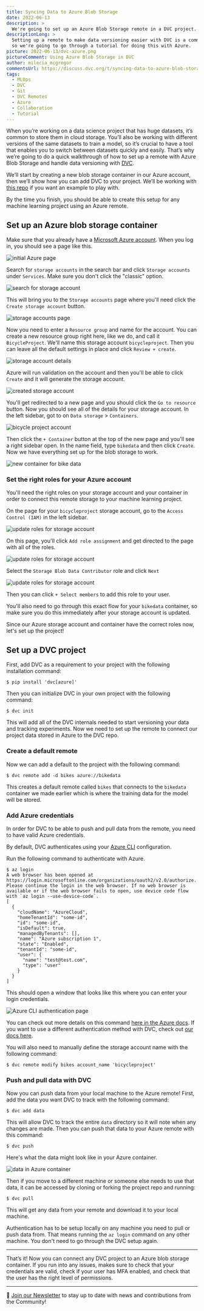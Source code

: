 ```yaml
---
title: Syncing Data to Azure Blob Storage
date: 2022-06-13
description: >
  We're going to set up an Azure Blob Storage remote in a DVC project.
descriptionLong: >
  Setting up a remote to make data versioning easier with DVC is a common need
  so we're going to go through a tutorial for doing this with Azure.
picture: 2022-06-13/dvc-azure.png
pictureComment: Using Azure Blob Storage in DVC
author: milecia_mcgregor
commentsUrl: https://discuss.dvc.org/t/syncing-data-to-azure-blob-storage/1212
tags:
  - MLOps
  - DVC
  - Git
  - DVC Remotes
  - Azure
  - Collaboration
  - Tutorial
---
```


When you’re working on a data science project that has huge datasets, it’s
common to store them in cloud storage. You’ll also be working with different
versions of the same datasets to train a model, so it’s crucial to have a tool
that enables you to switch between datasets quickly and easily. That’s why we’re
going to do a quick walkthrough of how to set up a remote with Azure Blob
Storage and handle data versioning with [DVC](https://dvc.org/doc).

We’ll start by creating a new blob storage container in our Azure account, then
we’ll show how you can add DVC to your project. We’ll be working with
[this repo](https://github.com/iterative/stale-model-example) if you want an
example to play with.

<admon type="info">

By the time you finish, you should be able to create this setup for any machine
learning project using an Azure remote.

</admon>

## Set up an Azure blob storage container

Make sure that you already have a
[Microsoft Azure account](https://azure.microsoft.com/en-us/features/azure-portal/).
When you log in, you should see a page like this.

![initial Azure page](../uploads/images/2022-06-13/initial_azure.png)

Search for `storage accounts` in the search bar and click `Storage accounts`
under `Services`. Make sure you don't click the "classic" option.

![search for storage account](../uploads/images/2022-06-13/storage_account_search.png)

This will bring you to the `Storage accounts` page where you'll need click the
`Create storage account` button.

![storage accounts page](../uploads/images/2022-06-13/storage_account_page.png)

Now you need to enter a `Resource group` and name for the account. You can
create a new resource group right here, like we do, and call it
`BicycleProject`. We'll name this storage account `bicycleproject`. Then you can
leave all the default settings in place and click `Review + create`.

![storage account details](../uploads/images/2022-06-13/storage_account_details.png)

Azure will run validation on the account and then you'll be able to click
`Create` and it will generate the storage account.

![created storage account](../uploads/images/2022-06-13/created_storage_account.png)

You'll get redirected to a new page and you should click the `Go to resource`
button. Now you should see all of the details for your storage account. In the
left sidebar, got to on `Data storage` > `Containers`.

![bicycle project account](../uploads/images/2022-06-13/bicycle_project_account.png)

Then click the `+ Container` button at the top of the new page and you'll see a
right sidebar open. In the name field, type `bikedata` and then click `Create`.
Now we have everything set up for the blob storage to work.

![new container for bike data](../uploads/images/2022-06-13/bikedata_container.png)

### Set the right roles for your Azure account

You'll need the right roles on your storage account and your container in order
to connect this remote storage to your machine learning project.

On the page for your `bicycleproject` storage account, go to the
`Access Control (IAM)` in the left sidebar.

![update roles for storage account](../uploads/images/2022-06-13/storage_account_iam.png)

On this page, you'll click `Add role assignment` and get directed to the page
with all of the roles.

![update roles for storage account](../uploads/images/2022-06-13/storage_account_role.png)

Select the `Storage Blob Data Contributor` role and click `Next`

![update roles for storage account](../uploads/images/2022-06-13/storage_account_member.png)

Then you can click `+ Select members` to add this role to your user.

You'll also need to go through this exact flow for your `bikedata` container, so
make sure you do this immediately after your storage account is updated.

Since our Azure storage account and container have the correct roles now, let's
set up the project!

## Set up a DVC project

First, add DVC as a requirement to your project with the following installation
command:

```dvc
$ pip install 'dvc[azure]'
```

Then you can initialize DVC in your own project with the following command:

```dvc
$ dvc init
```

This will add all of the DVC internals needed to start versioning your data and
tracking experiments. Now we need to set up the remote to connect our project
data stored in Azure to the DVC repo.

### Create a default remote

Now we can add a default to the project with the following command:

```dvc
$ dvc remote add -d bikes azure://bikedata
```

This creates a default remote called `bikes` that connects to the `bikedata`
container we made earlier which is where the training data for the model will be
stored.

### Add Azure credentials

In order for DVC to be able to push and pull data from the remote, you need to
have valid Azure credentials.

By default, DVC authenticates using your
[Azure CLI](https://docs.microsoft.com/en-us/cli/azure/install-azure-cli)
configuration.

Run the following command to authenticate with Azure.

```dvc
$ az login
A web browser has been opened at https://login.microsoftonline.com/organizations/oauth2/v2.0/authorize. Please continue the login in the web browser. If no web browser is available or if the web browser fails to open, use device code flow with `az login --use-device-code`.
[
  {
    "cloudName": "AzureCloud",
    "homeTenantId": "some-id",
    "id": "some-id",
    "isDefault": true,
    "managedByTenants": [],
    "name": "Azure subscription 1",
    "state": "Enabled",
    "tenantId": "some-id",
    "user": {
      "name": "test@test.com",
      "type": "user"
    }
  }
]
```

This should open a window that looks like this where you can enter your login
credentials.

![Azure CLI authentication page](../uploads/images/2022-06-13/azure_auth_page.png)

You can check out more details on this command
[here in the Azure docs](https://docs.microsoft.com/en-us/cli/azure/authenticate-azure-cli).
If you want to use a different authentication method with DVC, check out
[our docs here](https://dvc.org/doc/command-reference/remote/modify#microsoft-azure-blob-storage).

You will also need to manually define the storage account name with the
following command:

```dvc
$ dvc remote modify bikes account_name 'bicycleproject'
```

### Push and pull data with DVC

Now you can push data from your local machine to the Azure remote! First, add
the data you want DVC to track with the following command:

```dvc
$ dvc add data
```

This will allow DVC to track the entire `data` directory so it will note when
any changes are made. Then you can push that data to your Azure remote with this
command:

```dvc
$ dvc push
```

Here's what the data might look like in your Azure container.

![data in Azure container](../uploads/images/2022-06-13/data_in_azure.png)

Then if you move to a different machine or someone else needs to use that data,
it can be accessed by cloning or forking the project repo and running:

```dvc
$ dvc pull
```

This will get any data from your remote and download it to your local machine.

<admon type="info">

Authentication has to be setup locally on any machine you need to pull or push
data from. That means running the `az login` command on any other machine. You
don't need to go through the DVC setup again.

</admon>

---

That’s it! Now you can connect any DVC project to an Azure blob storage
container. If you run into any issues, makes sure to check that your credentials
are valid, check if your user has MFA enabled, and check that the user has the
right level of permissions.

---

📰 [Join our Newsletter](https://share.hsforms.com/1KRL5_dTbQMKfV7nDD6V-8g4sbyq)
to stay up to date with news and contributions from the Community!
